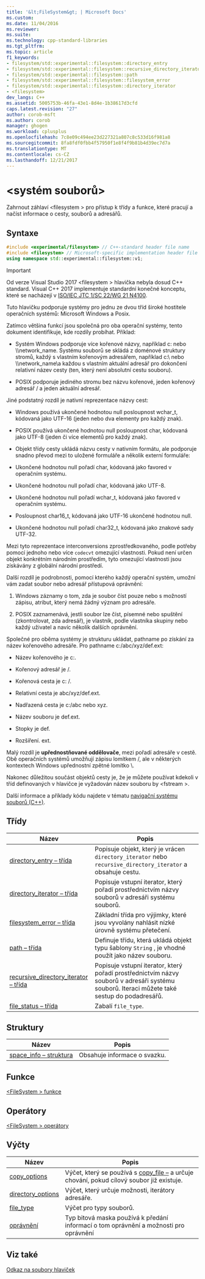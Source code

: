 ```yaml
---
title: '&lt;FileSystem&gt; | Microsoft Docs'
ms.custom: 
ms.date: 11/04/2016
ms.reviewer: 
ms.suite: 
ms.technology: cpp-standard-libraries
ms.tgt_pltfrm: 
ms.topic: article
f1_keywords:
- filesystem/std::experimental::filesystem::directory_entry
- filesystem/std::experimental::filesystem::recursive_directory_iterator
- filesystem/std::experimental::filesystem::path
- filesystem/std::experimental::filesystem::filesystem_error
- filesystem/std::experimental::filesystem::directory_iterator
- <filesystem>
dev_langs: C++
ms.assetid: 5005753b-46fa-43e1-8d4e-1b38617d3cfd
caps.latest.revision: "27"
author: corob-msft
ms.author: corob
manager: ghogen
ms.workload: cplusplus
ms.openlocfilehash: 7c8e09c494ee23d227321a807c8c533d16f981a8
ms.sourcegitcommit: 8fa8fdf0fbb4f57950f1e8f4f9b81b4d39ec7d7a
ms.translationtype: MT
ms.contentlocale: cs-CZ
ms.lasthandoff: 12/21/2017
---
```

# <a name="ltfilesystemgt"></a>&lt;systém souborů&gt;
Zahrnout záhlaví &lt;filesystem > pro přístup k třídy a funkce, které pracují a načíst informace o cesty, souborů a adresářů.  
  
## <a name="syntax"></a>Syntaxe  
  
```cpp  
#include <experimental/filesystem> // C++-standard header file name  
#include <filesystem> // Microsoft-specific implementation header file name  
using namespace std::experimental::filesystem::v1;  
```  
  
> [!IMPORTANT]
>  Od verze Visual Studio 2017 \<filesystem > hlavička nebyla dosud C++ standard. Visual C++ 2017 implementuje standardní konečné konceptu, které se nacházejí v [ISO/IEC JTC 1/SC 22/WG 21 N4100](http://www.open-std.org/jtc1/sc22/wg21/docs/papers/2014/n4100.pdf).  
  
 Tuto hlavičku podporuje systémy pro jednu ze dvou tříd široké hostitele operačních systémů: Microsoft Windows a Posix.  
  
 Zatímco většina funkcí jsou společná pro oba operační systémy, tento dokument identifikuje, kde rozdíly probíhat. Příklad:  
  
-   Systém Windows podporuje více kořenové názvy, například c: nebo \\\network_name. Systému souborů se skládá z doménové struktury stromů, každý s vlastním kořenovým adresářem, například c:\ nebo \\\network_name\\a každou s vlastním aktuální adresář pro dokončení relativní název cesty (ten, který není absolutní cestu souboru).  
  
-   POSIX podporuje jediného stromu bez názvu kořenové, jeden kořenový adresář / a jeden aktuální adresář.  
  
 Jiné podstatný rozdíl je nativní reprezentace názvy cest:  
  
-   Windows používá ukončené hodnotou null posloupnost wchar_t, kódovaná jako UTF-16 (jeden nebo dva elementy pro každý znak).  
  
-   POSIX používá ukončené hodnotou null posloupnost char, kódovaná jako UTF-8 (jeden či více elementů pro každý znak).  
  
-   Objekt třídy cesty ukládá názvu cesty v nativním formátu, ale podporuje snadno převod mezi to uložené formuláře a několik externí formuláře:  
  
-   Ukončené hodnotou null pořadí char, kódovaná jako favored v operačním systému.  
  
-   Ukončené hodnotou null pořadí char, kódovaná jako UTF-8.  
  
-   Ukončené hodnotou null pořadí wchar_t, kódovaná jako favored v operačním systému.  
  
-   Posloupnost char16_t, kódovaná jako UTF-16 ukončené hodnotou null.  
  
-   Ukončené hodnotou null pořadí char32_t, kódovaná jako znakové sady UTF-32.  
  
 Mezi tyto reprezentace interconversions zprostředkovaného, podle potřeby pomocí jednoho nebo více `codecvt` omezující vlastnosti. Pokud není určen objekt konkrétním národním prostředím, tyto omezující vlastnosti jsou získávány z globální národní prostředí.  
  
 Další rozdíl je podrobnosti, pomocí kterého každý operační systém, umožní vám zadat soubor nebo adresář přístupová oprávnění:  
  
1.  Windows záznamy o tom, zda je soubor číst pouze nebo s možností zápisu, atribut, který nemá žádný význam pro adresáře.  
  
2.  POSIX zaznamenává, jestli soubor lze číst, písemné nebo spuštění (zkontrolovat, zda adresář), je vlastník, podle vlastníka skupiny nebo každý uživatel a navíc několik dalších oprávnění.  
  
 Společné pro oběma systémy je strukturu ukládat, pathname po získání za název kořenového adresáře. Pro pathname c:/abc/xyz/def.ext:  
  
-   Název kořenového je c:.  
  
-   Kořenový adresář je /.  
  
-   Kořenová cesta je c: /.  
  
-   Relativní cesta je abc/xyz/def.ext.  
  
-   Nadřazená cesta je c:/abc nebo xyz.  
  
-   Název souboru je def.ext.  
  
-   Stopky je def.  
  
-   Rozšíření. ext.  
  
 Malý rozdíl je **upřednostňované oddělovače**, mezi pořadí adresáře v cestě. Obě operačních systémů umožňují zápisu lomítkem /, ale v některých kontextech Windows upřednostní zpětné lomítko \\.  
  
 Nakonec důležitou součást objektů cesty je, že je můžete používat kdekoli v tříd definovaných v hlavičce je vyžadován název souboru by \<fstream >.  
  
 Další informace a příklady kódu najdete v tématu [navigační systému souborů (C++)](../standard-library/file-system-navigation.md).  
  
## <a name="classes"></a>Třídy  
  
|Název|Popis|  
|----------|-----------------|  
|[directory_entry – třída](../standard-library/directory-entry-class.md)|Popisuje objekt, který je vrácen `directory_iterator` nebo `recursive_directory_iterator` a obsahuje cestu.|  
|[directory_iterator – třída](../standard-library/directory-iterator-class.md)|Popisuje vstupní iterator, který pořadí prostřednictvím názvy souborů v adresáři systému souborů.|  
|[filesystem_error – třída](../standard-library/filesystem-error-class.md)|Základní třída pro výjimky, které jsou vyvolány nahlásit nízké úrovně systému přetečení.|  
|[path – třída](../standard-library/path-class.md)|Definuje třídu, která ukládá objekt typu šablony `String` , je vhodné použít jako název souboru.|  
|[recursive_directory_iterator – třída](../standard-library/recursive-directory-iterator-class.md)|Popisuje vstupní iterator, který pořadí prostřednictvím názvy souborů v adresáři systému souborů. Iteraci můžete také sestup do podadresářů.|  
|[file_status – třída](../standard-library/file-status-class.md)|Zabalí `file_type`.|  
  
## <a name="structs"></a>Struktury  
  
|Název|Popis|  
|----------|-----------------|  
|[space_info – struktura](../standard-library/space-info-structure.md)|Obsahuje informace o svazku.|  
  
## <a name="functions"></a>Funkce  
 [\<FileSystem > funkce](../standard-library/filesystem-functions.md)  
  
## <a name="operators"></a>Operátory  
 [\<FileSystem > operátory](../standard-library/filesystem-operators.md)  
  
## <a name="enumerations"></a>Výčty  
  
|Název|Popis|  
|----------|-----------------|  
|[copy_options](../standard-library/filesystem-enumerations.md#copy_options)|Výčet, který se používá s [copy_file –](http://msdn.microsoft.com/4af7a9b0-8861-45ed-b84e-0307f0669d60) a určuje chování, pokud cílový soubor již existuje.|  
|[directory_options](../standard-library/filesystem-enumerations.md#directory_options)|Výčet, který určuje možnosti, iterátory adresáře.|  
|[file_type](../standard-library/filesystem-enumerations.md#file_type)|Výčet pro typy souborů.|  
|[oprávnění](../standard-library/filesystem-enumerations.md#perms)|Typ bitová maska používá k předání informací o tom oprávnění a možnosti pro oprávnění|  
  
## <a name="see-also"></a>Viz také  
 [Odkaz na soubory hlaviček](../standard-library/cpp-standard-library-header-files.md)



